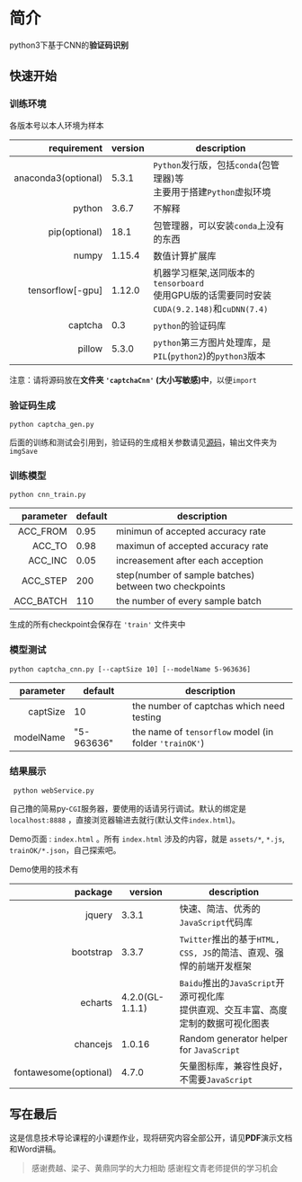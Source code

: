 # 简介 #

python3下基于CNN的**验证码识别**

## 快速开始 #

### 训练环境 #

各版本号以本人环境为样本

requirement         | version | description
-------------------:| ------- | ---------------------------------------
anaconda3(optional) | 5.3.1   | `Python`发行版，包括`conda`(包管理器)等<br>主要用于搭建`Python`虚拟环境   
python              | 3.6.7   | 不解释
pip(optional)       | 18.1    | 包管理器，可以安装`conda`上没有的东西
numpy               | 1.15.4  | 数值计算扩展库
tensorflow[-gpu]    | 1.12.0  | 机器学习框架,送同版本的`tensorboard`<br>使用GPU版的话需要同时安装`CUDA(9.2.148)`和`cuDNN(7.4)`
captcha             | 0.3     | `python`的验证码库
pillow              | 5.3.0   | `python`第三方图片处理库，是`PIL`(`python2`)的`python3`版本

注意：请将源码放在**文件夹 `'captchaCnn'` (大小写敏感)中**，以便`import	`

### 验证码生成 #

    python captcha_gen.py

后面的训练和测试会引用到，验证码的生成相关参数请见[源码](capcthaCnn/captcha_gen.py)，输出文件夹为 `imgSave`

### 训练模型 #

    python cnn_train.py

parameter | default | description
---------:| ------- | -------------------------------------------------------
ACC_FROM  |  0.95   | minimun of accepted accuracy rate
ACC_TO    |  0.98   | maximun of accepted accuracy rate
ACC_INC   |  0.05   | increasement after each acception
ACC_STEP  |  200    | step(number of sample batches) between two checkpoints
ACC_BATCH |  110    | the number of every sample batch

生成的所有checkpoint会保存在 `'train'` 文件夹中

### 模型测试 #

    python captcha_cnn.py [--captSize 10] [--modelName 5-963636]

parameter | default    | description
---------:| ---------- | ----------------------------------------
captSize  | 10         | the number of captchas which need testing
modelName | "5-963636" | the name of `tensorflow` model (in folder `'trainOK'`)

### 结果展示 #

     python webService.py

自己撸的简易py-`CGI`服务器，要使用的话请另行调试。默认的绑定是 `localhost:8888` ，直接浏览器输进去就行(默认文件`index.html`)。

Demo页面 : `index.html` 。所有 `index.html` 涉及的内容，就是 `assets/*`, `*.js`, `trainOK/*.json`，自己探索吧。

Demo使用的技术有

package               | version        | description
---------------------:| -------------- | -------------------------------------
jquery                | 3.3.1          | 快速、简洁、优秀的`JavaScript`代码库
bootstrap             | 3.3.7          | `Twitter`推出的基于`HTML, CSS, JS`的简洁、直观、强悍的前端开发框架
echarts               | 4.2.0(GL-1.1.1)| `Baidu`推出的`JavaScript`开源可视化库<br>提供直观、交互丰富、高度定制的数据可视化图表
chancejs              | 1.0.16         | Random generator helper for `JavaScript`
fontawesome(optional) | 4.7.0          | 矢量图标库，兼容性良好，不需要`JavaScript`

## 写在最后 #

这是信息技术导论课程的小课题作业，现将研究内容全部公开，请见**PDF**演示文档和Word讲稿。

> 感谢费越、梁子、黄鼎同学的大力相助
> 感谢程文青老师提供的学习机会
